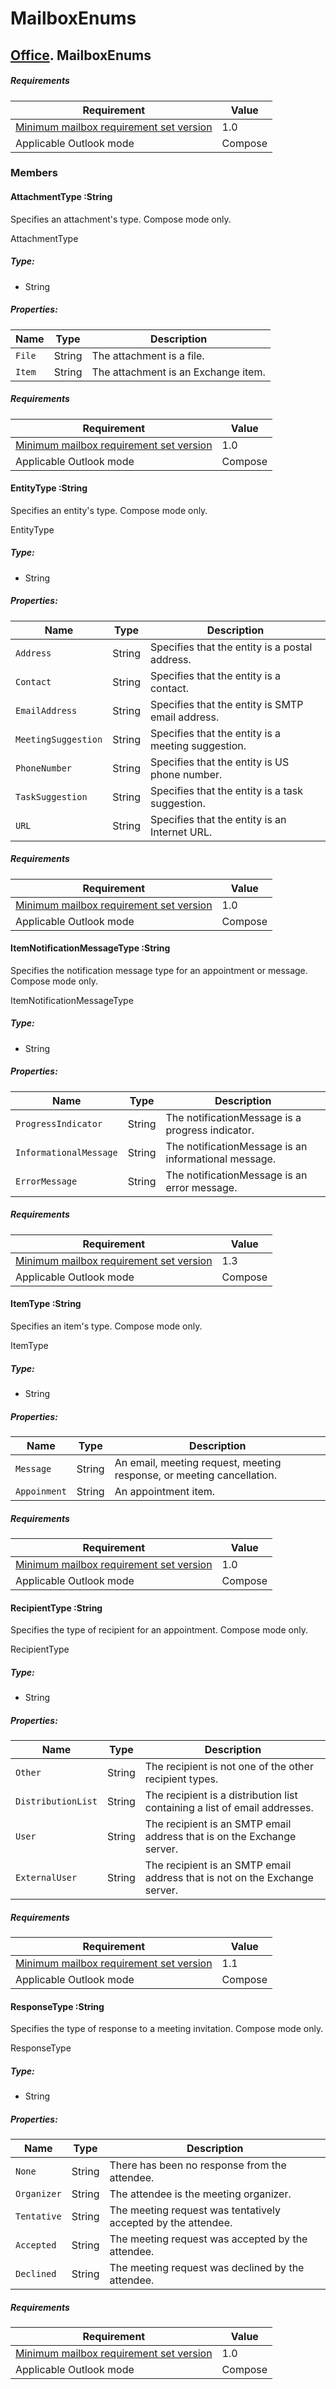  

# MailboxEnums

## [Office](Office.html). MailboxEnums

##### Requirements

|Requirement| Value|
|---|---|
|[Minimum mailbox requirement set version](./tutorial-api-requirement-sets.md)| 1.0|
|Applicable Outlook mode| Compose|

### Members

#### AttachmentType :String

Specifies an attachment's type. Compose mode only.

AttachmentType

##### Type:

*   String

##### Properties:

|Name| Type| Description|
|---|---|---|
|`File`| String|The attachment is a file.|
|`Item`| String|The attachment is an Exchange item.|

##### Requirements

|Requirement| Value|
|---|---|
|[Minimum mailbox requirement set version](./tutorial-api-requirement-sets.md)| 1.0|
|Applicable Outlook mode| Compose|
#### EntityType :String

Specifies an entity's type. Compose mode only.

EntityType

##### Type:

*   String

##### Properties:

|Name| Type| Description|
|---|---|---|
|`Address`| String|Specifies that the entity is a postal address.|
|`Contact`| String|Specifies that the entity is a contact.|
|`EmailAddress`| String|Specifies that the entity is SMTP email address.|
|`MeetingSuggestion`| String|Specifies that the entity is a meeting suggestion.|
|`PhoneNumber`| String|Specifies that the entity is US phone number.|
|`TaskSuggestion`| String|Specifies that the entity is a task suggestion.|
|`URL`| String|Specifies that the entity is an Internet URL.|

##### Requirements

|Requirement| Value|
|---|---|
|[Minimum mailbox requirement set version](./tutorial-api-requirement-sets.md)| 1.0|
|Applicable Outlook mode| Compose|
#### ItemNotificationMessageType :String

Specifies the notification message type for an appointment or message. Compose mode only.

ItemNotificationMessageType

##### Type:

*   String

##### Properties:

|Name| Type| Description|
|---|---|---|
|`ProgressIndicator`| String|The notificationMessage is a progress indicator.|
|`InformationalMessage`| String|The notificationMessage is an informational message.|
|`ErrorMessage`| String|The notificationMessage is an error message.|

##### Requirements

|Requirement| Value|
|---|---|
|[Minimum mailbox requirement set version](./tutorial-api-requirement-sets.md)| 1.3|
|Applicable Outlook mode| Compose|
#### ItemType :String

Specifies an item's type. Compose mode only.

ItemType

##### Type:

*   String

##### Properties:

|Name| Type| Description|
|---|---|---|
|`Message`| String|An email, meeting request, meeting response, or meeting cancellation.|
|`Appoinment`| String|An appointment item.|

##### Requirements

|Requirement| Value|
|---|---|
|[Minimum mailbox requirement set version](./tutorial-api-requirement-sets.md)| 1.0|
|Applicable Outlook mode| Compose|
#### RecipientType :String

Specifies the type of recipient for an appointment. Compose mode only.

RecipientType

##### Type:

*   String

##### Properties:

|Name| Type| Description|
|---|---|---|
|`Other`| String|The recipient is not one of the other recipient types.|
|`DistributionList`| String|The recipient is a distribution list containing a list of email addresses.|
|`User`| String|The recipient is an SMTP email address that is on the Exchange server.|
|`ExternalUser`| String|The recipient is an SMTP email address that is not on the Exchange server.|

##### Requirements

|Requirement| Value|
|---|---|
|[Minimum mailbox requirement set version](./tutorial-api-requirement-sets.md)| 1.1|
|Applicable Outlook mode| Compose|
#### ResponseType :String

Specifies the type of response to a meeting invitation. Compose mode only.

ResponseType

##### Type:

*   String

##### Properties:

|Name| Type| Description|
|---|---|---|
|`None`| String|There has been no response from the attendee.|
|`Organizer`| String|The attendee is the meeting organizer.|
|`Tentative`| String|The meeting request was tentatively accepted by the attendee.|
|`Accepted`| String|The meeting request was accepted by the attendee.|
|`Declined`| String|The meeting request was declined by the attendee.|

##### Requirements

|Requirement| Value|
|---|---|
|[Minimum mailbox requirement set version](./tutorial-api-requirement-sets.md)| 1.0|
|Applicable Outlook mode| Compose|
